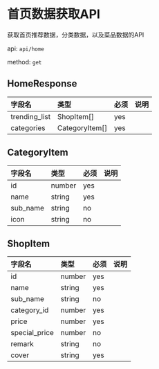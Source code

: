 # 首页数据获取API

获取首页推荐数据，分类数据，以及菜品数据的API

api: `api/home`

method: `get`

## HomeResponse



字段名|类型|必须|说明
:--|:--|:--|:--
trending_list|ShopItem[]|yes|
categories|CategoryItem[]|yes|

## CategoryItem



字段名|类型|必须|说明
:--|:--|:--|:--
id|number|yes|
name|string|yes|
sub_name|string|no|
icon|string|no|

## ShopItem



字段名|类型|必须|说明
:--|:--|:--|:--
id|number|yes|
name|string|yes|
sub_name|string|no|
category_id|number|yes|
price|number|yes|
special_price|number|no|
remark|string|no|
cover|string|yes|
